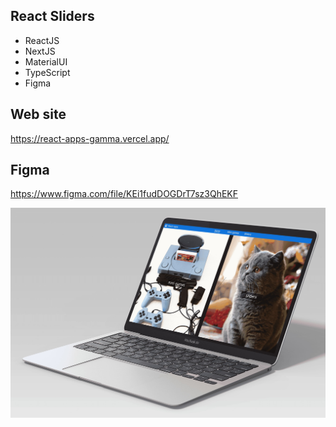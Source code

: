 ## React Sliders

- ReactJS
- NextJS
- MaterialUI
- TypeScript
- Figma

## Web site

https://react-apps-gamma.vercel.app/

## Figma

https://www.figma.com/file/KEi1fudDOGDrT7sz3QhEKF

![react-mini-apps](/preview.jpg)
